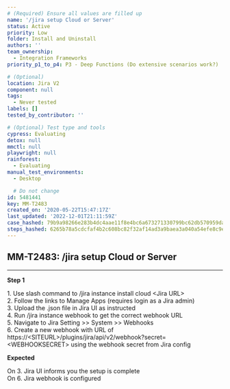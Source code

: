 ```yaml
---
# (Required) Ensure all values are filled up
name: '/jira setup Cloud or Server'
status: Active
priority: Low
folder: Install and Uninstall
authors: ''
team_ownership:
  - Integration Frameworks
priority_p1_to_p4: P3 - Deep Functions (Do extensive scenarios work?)

# (Optional)
location: Jira V2
component: null
tags:
  - Never tested
labels: []
tested_by_contributor: ''

# (Optional) Test type and tools
cypress: Evaluating
detox: null
mmctl: null
playwright: null
rainforest:
  - Evaluating
manual_test_environments:
  - Desktop

  # Do not change
id: 5481441
key: MM-T2483
created_on: '2020-05-22T15:47:17Z'
last_updated: '2022-12-01T21:11:59Z'
case_hashed: 79b9a98266e283b4dc4aae11f8e4bc6a673271330799bc62db570959da951bdc9e580d4ce7e60dd7d7a49307f4984341
steps_hashed: 6265b78a5cdcfaf4b2c608bc82f32af14ad3a9baea3a040a54efe8c9eb8e4276b0ed3c0c500ccfe415a9fe4423317dd4
---
```


<!-- (Auto-generated) Based on frontmatter's "key" and "name" -->

## MM-T2483: /jira setup Cloud or Server

---

**Step 1**

1\. Use slash command to /jira instance install cloud \<Jira URL>\
2\. Follow the links to Manage Apps (requires login as a Jira admin)\
3\. Upload the .json file in Jira UI as instructed\
4\. Run /jira instance webhook to get the correct webhook URL\
5\. Navigate to Jira Setting >> System >> Webhooks\
6\. Create a new webhook with URL of https\://\<SITEURL>/plugins/jira/api/v2/webhook?secret=\<WEBHOOKSECRET> using the webhook secret from Jira config

**Expected**

On 3. Jira UI informs you the setup is complete\
On 6. Jira webhook is configured
